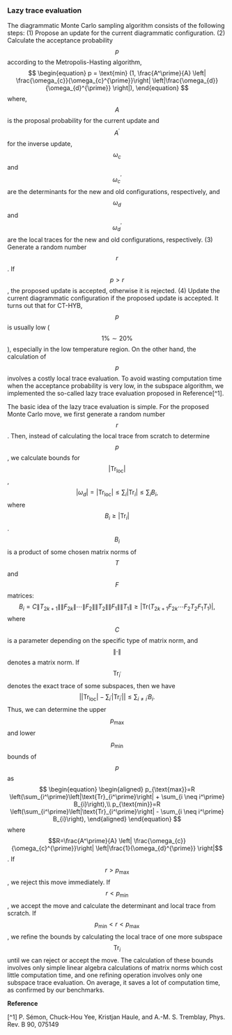 ### Lazy trace evaluation

The diagrammatic Monte Carlo sampling algorithm consists of the following steps: (1) Propose an update for the current diagrammatic configuration. (2) Calculate the acceptance probability $$p$$ according to the Metropolis-Hasting algorithm,
$$
\begin{equation}
p = \text{min} (1, \frac{A^\prime}{A} \left| \frac{\omega_{c}}{\omega_{c}^{\prime}}\right| 
     \left|\frac{\omega_{d}}{\omega_{d}^{\prime}} \right|),
\end{equation}
$$
where, $$A$$ is the proposal probability for the current update and $$A^\prime$$ for the inverse update, $$\omega_{c}$$ and $$\omega_{c}^{\prime}$$ are the determinants for the new and old configurations, respectively, and $$\omega_{d}$$ and $$\omega_{d}^{\prime}$$ are the local traces for the new and old configurations, respectively. (3) Generate a random number $$r$$. If $$p>r$$, the proposed update is accepted, otherwise it is rejected. (4) Update the current diagrammatic configuration if the proposed update is accepted. It turns out that for CT-HYB, $$p$$ is usually low ($$1\% \sim 20\%$$), especially in the low temperature region. On the other hand, the calculation of $$p$$ involves a costly local trace evaluation. To avoid wasting computation time when the acceptance probability is very low, in the subspace algorithm, we implemented the so-called lazy trace evaluation proposed in Reference[^1].

The basic idea of the lazy trace evaluation is simple. For the proposed Monte Carlo move, we first generate a random number $$r$$. Then, instead of calculating the local trace from scratch to determine $$p$$, we calculate bounds for $$\left|\text{Tr}_{\text{loc}}\right|$$,
 $$
\begin{equation}
\left|\omega_{d}\right| = \left|\text{Tr}_{\text{loc}}\right| \leq \sum_{i} \left|\text{Tr}_{i}\right| \leq \sum_{i} B_{i},
\end{equation}
$$
where $$B_i \geq \left|\text{Tr}_{i}\right|$$. $$B_{i}$$ is a product of some chosen matrix norms of $$T$$ and $$F$$ matrices: 
$$
\begin{equation}
B_i = C  \left\| T_{2k+1} 
\right\| \left\| F_{2k} \right\| \cdots \left\| F_{2} \right\| \left\| T_{2} \right\| 
\left\| F_{1} \right\| \left\| T_{1} \right\| \geq
\left|\text{Tr}(T_{2k+1}F_{2k} \cdots F_{2}T_{2}F_{1}T_{1})\right|,
\end{equation}
$$
where $$C$$ is a parameter depending on the specific type of matrix norm, and $$\left\| \cdot \right\|$$ denotes a matrix norm.
If $$\text{Tr}_{i^\prime}$$ denotes the exact trace of some subspaces, then we have 
$$
\begin{equation}
\left| \left|\text{Tr}_{\text{loc}}\right| - \sum_{i^\prime}\left|\text{Tr}_{i^\prime}\right| \right| 
\leq \sum_{i \neq i^\prime} B_{i}.
\end{equation}
$$
Thus, we can determine the upper $$p_{\text{max}}$$ and lower $$p_{\text{min}}$$ bounds of $$p$$ as
$$
\begin{equation}
\begin{aligned}
p_{\text{max}}=R \left(\sum_{i^\prime}\left|\text{Tr}_{i^\prime}\right| + \sum_{i \neq i^\prime} B_{i}\right),\\
p_{\text{min}}=R \left(\sum_{i^\prime}\left|\text{Tr}_{i^\prime}\right| - \sum_{i \neq i^\prime} B_{i}\right),
\end{aligned}
\end{equation} 
$$
where $$R=\frac{A^\prime}{A} \left| \frac{\omega_{c}}{\omega_{c}^{\prime}}\right| \left|\frac{1}{\omega_{d}^{\prime}} \right|$$.
If $$r>p_{\text{max}}$$, we reject this move immediately. If $$r<p_{\text{min}}$$, we accept the move and calculate the determinant and local trace from scratch. If $$ p_{\text{min}} < r < p_{\text{max}} $$, we refine the bounds by calculating the local trace of one more subspace $$\text{Tr}_{i}$$ until we can reject or accept the move. The calculation of these bounds involves only simple linear algebra calculations of matrix norms which cost little computation time, and one refining operation involves only one subspace trace evaluation. On average, it saves a lot of computation time, as confirmed by our benchmarks.

**Reference**

[^1] P. Sémon, Chuck-Hou Yee, Kristjan Haule, and A.-M. S. Tremblay, Phys. Rev. B 90, 075149